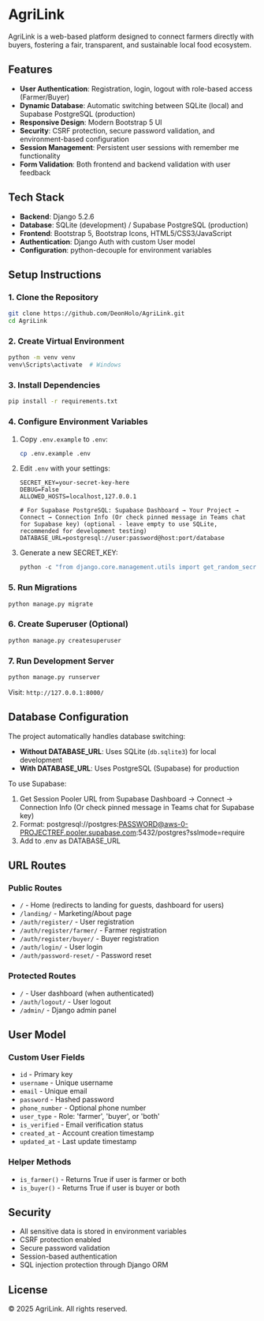 # AgriLink 

AgriLink is a web-based platform designed to connect farmers directly with buyers, fostering a fair, transparent, and sustainable local food ecosystem.

## Features

- **User Authentication**: Registration, login, logout with role-based access (Farmer/Buyer)
- **Dynamic Database**: Automatic switching between SQLite (local) and Supabase PostgreSQL (production)
- **Responsive Design**: Modern Bootstrap 5 UI
- **Security**: CSRF protection, secure password validation, and environment-based configuration
- **Session Management**: Persistent user sessions with remember me functionality
- **Form Validation**: Both frontend and backend validation with user feedback

## Tech Stack

- **Backend**: Django 5.2.6
- **Database**: SQLite (development) / Supabase PostgreSQL (production)
- **Frontend**: Bootstrap 5, Bootstrap Icons, HTML5/CSS3/JavaScript
- **Authentication**: Django Auth with custom User model
- **Configuration**: python-decouple for environment variables

## Setup Instructions

### 1. Clone the Repository
```bash
git clone https://github.com/DeonHolo/AgriLink.git
cd AgriLink
```

### 2. Create Virtual Environment
```bash
python -m venv venv
venv\Scripts\activate  # Windows
```

### 3. Install Dependencies
```bash
pip install -r requirements.txt
```

### 4. Configure Environment Variables
1. Copy `.env.example` to `.env`:
   ```bash
   cp .env.example .env
   ```

2. Edit `.env` with your settings:
   ```env
   SECRET_KEY=your-secret-key-here
   DEBUG=False
   ALLOWED_HOSTS=localhost,127.0.0.1
   
   # For Supabase PostgreSQL: Supabase Dashboard → Your Project → Connect → Connection Info (Or check pinned message in Teams chat for Supabase key) (optional - leave empty to use SQLite, recommended for development testing)
   DATABASE_URL=postgresql://user:password@host:port/database
   ```

3. Generate a new SECRET_KEY:
   ```python
   python -c "from django.core.management.utils import get_random_secret_key; print(get_random_secret_key())"
   ```

### 5. Run Migrations
```bash
python manage.py migrate
```

### 6. Create Superuser (Optional)
```bash
python manage.py createsuperuser
```

### 7. Run Development Server
```bash
python manage.py runserver
```

Visit: `http://127.0.0.1:8000/`

## Database Configuration

The project automatically handles database switching:

- **Without DATABASE_URL**: Uses SQLite (`db.sqlite3`) for local development
- **With DATABASE_URL**: Uses PostgreSQL (Supabase) for production

To use Supabase:
1. Get Session Pooler URL from Supabase Dashboard → Connect → Connection Info (Or check pinned message in Teams chat for Supabase key)
2. Format: postgresql://postgres:PASSWORD@aws-0-PROJECTREF.pooler.supabase.com:5432/postgres?sslmode=require
3. Add to .env as DATABASE_URL

## URL Routes

### Public Routes
- `/` - Home (redirects to landing for guests, dashboard for users)
- `/landing/` - Marketing/About page
- `/auth/register/` - User registration
- `/auth/register/farmer/` - Farmer registration
- `/auth/register/buyer/` - Buyer registration
- `/auth/login/` - User login
- `/auth/password-reset/` - Password reset

### Protected Routes
- `/` - User dashboard (when authenticated)
- `/auth/logout/` - User logout
- `/admin/` - Django admin panel

## User Model

### Custom User Fields
- `id` - Primary key
- `username` - Unique username
- `email` - Unique email
- `password` - Hashed password
- `phone_number` - Optional phone number
- `user_type` - Role: 'farmer', 'buyer', or 'both'
- `is_verified` - Email verification status
- `created_at` - Account creation timestamp
- `updated_at` - Last update timestamp

### Helper Methods
- `is_farmer()` - Returns True if user is farmer or both
- `is_buyer()` - Returns True if user is buyer or both

## Security

- All sensitive data is stored in environment variables
- CSRF protection enabled
- Secure password validation
- Session-based authentication
- SQL injection protection through Django ORM

## License

© 2025 AgriLink. All rights reserved.

